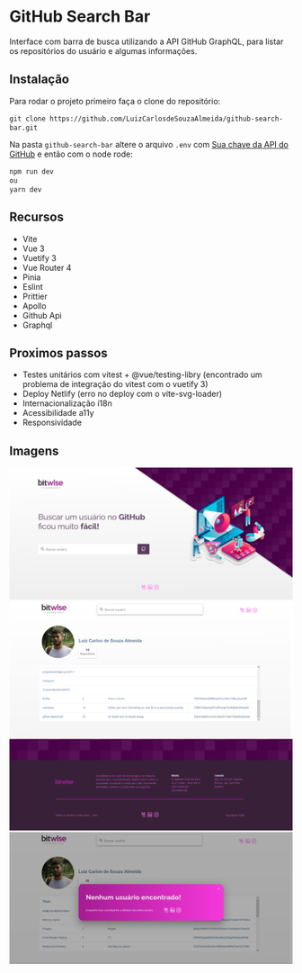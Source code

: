 # GitHub Search Bar

Interface com barra de busca utilizando a API GitHub GraphQL, para listar os repositórios do usuário e algumas informações.

## Instalação

Para rodar o projeto primeiro faça o clone do repositório:

    git clone https://github.com/LuizCarlosdeSouzaAlmeida/github-search-bar.git  

Na pasta `github-search-bar` altere o arquivo `.env` com [Sua chave da API do GitHub](https://docs.github.com/pt/authentication/keeping-your-account-and-data-secure/creating-a-personal-access-token) e então com o node rode:

    npm run dev
    ou
    yarn dev

## Recursos

- Vite
- Vue 3
- Vuetify 3
- Vue Router 4
- Pinia
- Eslint
- Prittier
- Apollo
- Github Api
- Graphql

## Proximos passos

- Testes unitários com vitest + @vue/testing-libry (encontrado um problema de integração do vitest com o vuetify 3)
- Deploy Netlify (erro no deploy com o vite-svg-loader)
- Internacionalização i18n
- Acessibilidade a11y
- Responsividade

## Imagens

![Home](/images/home.png) ![Detalhes](images/details.png) ![Sem Resultados](images/noResults.png)